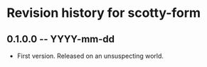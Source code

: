 # Revision history for scotty-form

## 0.1.0.0 -- YYYY-mm-dd

* First version. Released on an unsuspecting world.
